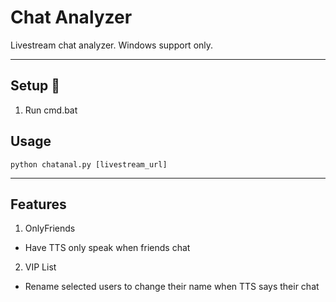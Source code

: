 # Chat Analyzer

Livestream chat analyzer. Windows support only.

---

## Setup :wrench:

1. Run cmd.bat

## Usage

`python chatanal.py [livestream_url]`

---

## Features

1. OnlyFriends

  - Have TTS only speak when friends chat

2. VIP List

  - Rename selected users to change their name when TTS says their chat
